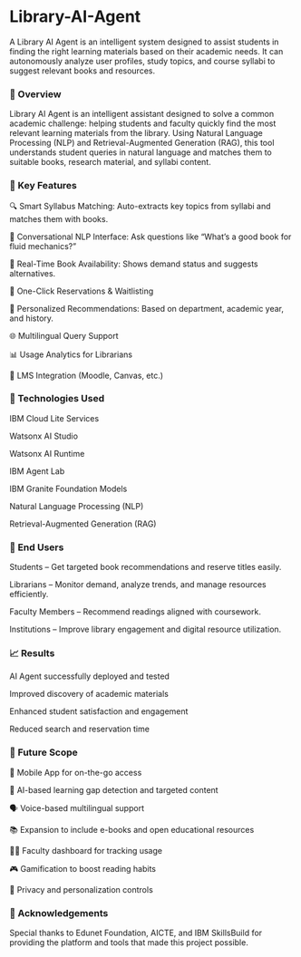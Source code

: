 # Library-AI-Agent
A Library AI Agent is an intelligent system designed to assist students in finding the right  learning materials based on their academic needs. It can autonomously analyze user profiles, study  topics, and course syllabi to suggest relevant books and resources. 
<h3>🚀 Overview</h3>

Library AI Agent is an intelligent assistant designed to solve a common academic challenge: helping students and faculty quickly find the most relevant learning materials from the library. Using Natural Language Processing (NLP) and Retrieval-Augmented Generation (RAG), this tool understands student queries in natural language and matches them to suitable books, research material, and syllabi content.

<h3>🧠 Key Features</h3>

🔍 Smart Syllabus Matching: Auto-extracts key topics from syllabi and matches them with books.

💬 Conversational NLP Interface: Ask questions like “What’s a good book for fluid mechanics?”

📖 Real-Time Book Availability: Shows demand status and suggests alternatives.

📝 One-Click Reservations & Waitlisting

🎯 Personalized Recommendations: Based on department, academic year, and history.

🌐 Multilingual Query Support

📊 Usage Analytics for Librarians

🔗 LMS Integration (Moodle, Canvas, etc.)

<h3>🧰 Technologies Used</h3>

IBM Cloud Lite Services

Watsonx AI Studio

Watsonx AI Runtime

IBM Agent Lab

IBM Granite Foundation Models

Natural Language Processing (NLP)

Retrieval-Augmented Generation (RAG)

<h3>👥 End Users</h3>

Students – Get targeted book recommendations and reserve titles easily.

Librarians – Monitor demand, analyze trends, and manage resources efficiently.

Faculty Members – Recommend readings aligned with coursework.

Institutions – Improve library engagement and digital resource utilization.

<h3>📈 Results</h3>

AI Agent successfully deployed and tested

Improved discovery of academic materials

Enhanced student satisfaction and engagement

Reduced search and reservation time

<h3>🔮 Future Scope</h3>

📱 Mobile App for on-the-go access

🧠 AI-based learning gap detection and targeted content

🗣️ Voice-based multilingual support

📚 Expansion to include e-books and open educational resources

🧑‍🏫 Faculty dashboard for tracking usage

🎮 Gamification to boost reading habits

🔐 Privacy and personalization controls

<h3>🙌 Acknowledgements</h3>

Special thanks to Edunet Foundation, AICTE, and IBM SkillsBuild for providing the platform and tools that made this project possible.


